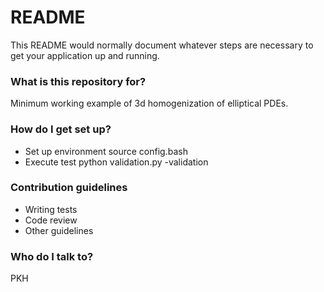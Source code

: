 # README #

This README would normally document whatever steps are necessary to get your application up and running.

### What is this repository for? ###

Minimum working example of 3d homogenization of elliptical PDEs. 

### How do I get set up? ###
* Set up environment
source config.bash 
* Execute test 
python validation.py -validation

### Contribution guidelines ###

* Writing tests
* Code review
* Other guidelines

### Who do I talk to? ###
PKH